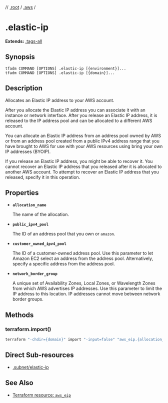 // [.root] / [.aws] /

# .elastic-ip

**Extends:** [.tags-all](.tags-all.md)

## Synopsis

```
tfadm COMMAND [OPTIONS] .elastic-ip [{environment}]...
tfadm COMMAND [OPTIONS] .elastic-ip [{domain}]...
```

## Description

Allocates an Elastic IP address to your AWS account.

After you allocate the Elastic IP address you can associate it with an instance or network interface. After you release an Elastic IP address, it is released to the IP address pool and can be allocated to a different AWS account.

You can allocate an Elastic IP address from an address pool owned by AWS or from an address pool created from a public IPv4 address range that you have brought to AWS for use with your AWS resources using bring your own IP addresses (BYOIP).

If you release an Elastic IP address, you might be able to recover it. You cannot recover an Elastic IP address that you released after it is allocated to another AWS account. To attempt to recover an Elastic IP address that you released, specify it in this operation.

## Properties

- **`allocation_name`**

  The name of the allocation.

- **`public_ipv4_pool`**

  The ID of an address pool that you own or `amazon`.

- **`customer_owned_ipv4_pool`**

  The ID of a customer-owned address pool. Use this parameter to let Amazon EC2 select an address from the address pool. Alternatively, specify a specific address from the address pool.

- **`network_border_group`**

  A unique set of Availability Zones, Local Zones, or Wavelength Zones from which AWS advertises IP addresses. Use this parameter to limit the IP address to this location. IP addresses cannot move between network border groups.

## Methods

### terraform.import()

```bash
terraform "-chdir={domain}" import "-input=false" "aws_eip.{allocation_id_}" "{AllocationId}"
```

## Direct Sub-resources

- [.subnet/elastic-ip](.subnet/elastic-ip.md)

## See Also

- [Terraform resource: `aws_eip`](https://registry.terraform.io/providers/hashicorp/aws/latest/docs/resources/eip)

[.aws]: README.md
[.root]: ../../../.tfadm/resources/README.md
